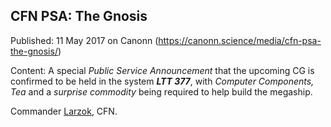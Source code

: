 ## CFN PSA: The Gnosis

Published: 11 May 2017 on Canonn (https://canonn.science/media/cfn-psa-the-gnosis/)

Content: A special *Public Service Announcement* that the upcoming CG is confirmed to be held in the system ***LTT 377***, with *Computer Components, Tea* and a *surprise commodity* being required to help build the megaship.

Commander [Larzok](/user/Larzok), CFN.